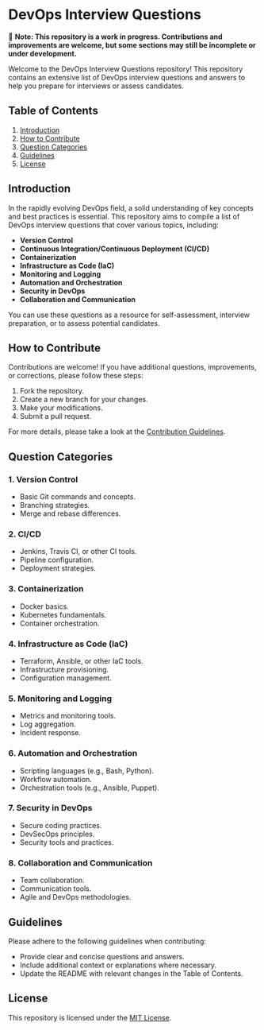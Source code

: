 # DevOps Interview Questions

🚧 **Note: This repository is a work in progress. Contributions and improvements are welcome, but some sections may still be incomplete or under development.**


Welcome to the DevOps Interview Questions repository! This repository contains an extensive list of DevOps interview questions and answers to help you prepare for interviews or assess candidates.

## Table of Contents

1. [Introduction](#introduction)
2. [How to Contribute](#how-to-contribute)
3. [Question Categories](#question-categories)
4. [Guidelines](#guidelines)
5. [License](#license)

## Introduction

In the rapidly evolving DevOps field, a solid understanding of key concepts and best practices is essential. This repository aims to compile a list of DevOps interview questions that cover various topics, including:

- **Version Control**
- **Continuous Integration/Continuous Deployment (CI/CD)**
- **Containerization**
- **Infrastructure as Code (IaC)**
- **Monitoring and Logging**
- **Automation and Orchestration**
- **Security in DevOps**
- **Collaboration and Communication**

You can use these questions as a resource for self-assessment, interview preparation, or to assess potential candidates.

## How to Contribute

Contributions are welcome! If you have additional questions, improvements, or corrections, please follow these steps:

1. Fork the repository.
2. Create a new branch for your changes.
3. Make your modifications.
4. Submit a pull request.

For more details, please take a look at the [Contribution Guidelines](CONTRIBUTING.md).

## Question Categories

### 1. Version Control

- Basic Git commands and concepts.
- Branching strategies.
- Merge and rebase differences.

### 2. CI/CD

- Jenkins, Travis CI, or other CI tools.
- Pipeline configuration.
- Deployment strategies.

### 3. Containerization

- Docker basics.
- Kubernetes fundamentals.
- Container orchestration.

### 4. Infrastructure as Code (IaC)

- Terraform, Ansible, or other IaC tools.
- Infrastructure provisioning.
- Configuration management.

### 5. Monitoring and Logging

- Metrics and monitoring tools.
- Log aggregation.
- Incident response.

### 6. Automation and Orchestration

- Scripting languages (e.g., Bash, Python).
- Workflow automation.
- Orchestration tools (e.g., Ansible, Puppet).

### 7. Security in DevOps

- Secure coding practices.
- DevSecOps principles.
- Security tools and practices.

### 8. Collaboration and Communication

- Team collaboration.
- Communication tools.
- Agile and DevOps methodologies.

## Guidelines

Please adhere to the following guidelines when contributing:

- Provide clear and concise questions and answers.
- Include additional context or explanations where necessary.
- Update the README with relevant changes in the Table of Contents.

## License

This repository is licensed under the [MIT License](LICENSE).
